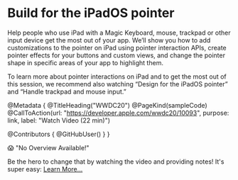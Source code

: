 # Build for the iPadOS pointer

Help people who use iPad with a Magic Keyboard, mouse, trackpad or other input device get the most out of your app. We’ll show you how to add customizations to the pointer on iPad using pointer interaction APIs, create pointer effects for your buttons and custom views, and change the pointer shape in specific areas of your app to highlight them.

To learn more about pointer interactions on iPad and to get the most out of this session, we recommend also watching “Design for the iPadOS pointer” and “Handle trackpad and mouse input.”

@Metadata {
   @TitleHeading("WWDC20")
   @PageKind(sampleCode)
   @CallToAction(url: "https://developer.apple.com/wwdc20/10093", purpose: link, label: "Watch Video (22 min)")

   @Contributors {
      @GitHubUser(<replace this with your GitHub handle>)
   }
}

😱 "No Overview Available!"

Be the hero to change that by watching the video and providing notes! It's super easy:
 [Learn More…](https://wwdcnotes.github.io/WWDCNotes/documentation/wwdcnotes/contributing)
